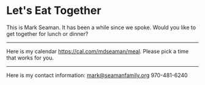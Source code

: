 # Let's Eat Together

This is Mark Seaman.  It has been a while since we spoke. Would you like to get together for lunch or dinner?  

---

Here is my calendar https://cal.com/mdseaman/meal. Please pick a time that works for you.

---

Here is my contact information:
mark@seamanfamily.org
970-481-6240
